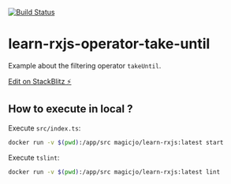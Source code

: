 [![Build Status](https://travis-ci.org/magicjo/learn-rxjs-operator-take-until.svg?branch=master)](https://travis-ci.org/magicjo/learn-rxjs-operator-take-until)

# learn-rxjs-operator-take-until

Example about the filtering operator `takeUntil`.

[Edit on StackBlitz ⚡️](https://stackblitz.com/edit/learn-rxjs-operator-take-until)

## How to execute in local ?

Execute `src/index.ts`:
```bash
docker run -v $(pwd):/app/src magicjo/learn-rxjs:latest start
```

Execute `tslint`:
```bash
docker run -v $(pwd):/app/src magicjo/learn-rxjs:latest lint
```
